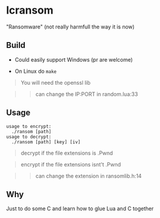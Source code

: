 # lcransom

"Ransomware" (not really harmfull the way it is now)

## Build

- Could easily support Windows (pr are welcome)

- On Linux do `make`
> You will need the openssl lib

>> can change the IP:PORT in random.lua:33

## Usage

```
usage to encrypt:
  ./ransom [path]
usage to decrypt:
  ./ransom [path] [key] [iv]
```
> decrypt if the file extensions is .Pwnd

> encrypt if the file extensions isnt't .Pwnd

>> can change the extension in ransomlib.h:14

## Why

Just to do some C and learn how to glue Lua and C together
